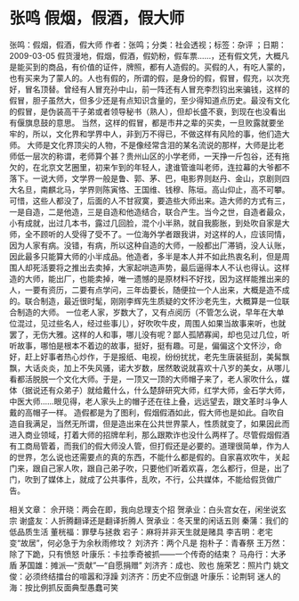 # 张鸣  假烟，假酒，假大师

张鸣：假烟，假酒，假大师
作者：张鸣；分类：社会透视；标签：杂评 ；日期：2009-03-05
假货漫地，假烟，假酒，假奶粉，假车票……，还有假文凭，大概凡是能买到的商品，有价值的证件，牌照，都有人造假的。买假的人，有吃人蒙的，也有买来为了蒙人的。人也有假的，所谓的假，是身份的假，假冒，假充，以次充好，冒名顶替。曾经有人冒充孙中山，前一阵还有人冒充李烈钧出来骗钱，这样的假冒，胆子虽然大，但多少还是有点知识含量的，至少得知道点历史。最没有文化的假冒，是伪装高干子弟或者领导秘书（熟人），但却长盛不衰，到现在也没看出有偃旗息鼓的意思。
当然，这样的假冒，都是市井之辈的买卖，一旦败露就要坐牢的，所以，文化界和学界中人，非到万不得已，不做这样有风险的事，他们造大师。
大师是文化界顶尖的人物，不是像经常含泪的某名流说的那样，大师是比老师低一层次的称谓，老师算个甚？贵州山区的小学老师，一天挣一斤包谷，还有拖欠的，在北京文艺圈里，初来乍到的年轻人，逮谁管谁叫老师，连拉幕的大爷都不落下。一说大师，文学界一般是鲁、郭、茅、巴，电影界则赵丹、金山，京剧则四大名旦，南麒北马，学界则陈寅恪、王国维、钱穆、陈垣。高山仰止，高不可攀。
可惜，这些人都没了，后面的人不甘寂寞，要造些大师出来。造大师的方式有三，一是自造，二是他造，三是自造和他造结合，联合产生。当今之世，自造者最众，小有成就，出过几本书，露过几回脸，混个小半熟，就自我膨胀，到处吹自家是大师，全不顾听的人受得了受不了。一位海外学者跟我讲，对这样的人，应该同情，因为人家有病。没错，有病，所以这种自造的大师，一般都出厂滞销，没人认账，因此最多只能算大师的小半成品。他造者，多半是本人并不如此热衷名利，但是周围人却死活要将之推出去卖掉，大家起哄造声势，最后逼得本人不认也得认。这样造的大师，能出厂，也能卖掉，唯一遗憾的是原材料不好找，因为这样能推出来的人，一要有资历，二要有点学问，三年齿要长，随便拉一个人出来，大概是造不成的。联合制造，最近很时髦，刚刚李辉先生质疑的文怀沙老先生，大概算是一位联合制造的大师。
一位老人家，岁数大了，又有点阅历（不管怎么说，早年在大单位混过，见过些名人，经过些事儿），好吹吹牛皮，周围人如果当故事来听，也就罢了，无伤大雅。这样的人和事，哪儿没有呢？鄙人孤陋寡闻，却也见过几位，听听故事，哪怕是根本不着边的故事，挺好，挺有趣。可是，偏偏这个文怀沙，命好，赶上好事者热心炒作，于是报纸、电视，纷纷扰扰，老先生唐装挺刮，美髯飘飘，大话炎炎，加上不失风骚，诺大岁数，居然敢说就喜欢十八岁的美女，从哪儿看都活脱脱一个文化大师。于是，一顶又一顶的大师帽子来了，老人家吹什么，媒体（据说还有众弟子）就给戴什么，什么楚辞研究大师，红学大师，金石学大师，中医大师……眼见得，老人家头上的帽子还在往上叠，远远望去，跟文革时斗争人戴的高帽子一样。
造假都是为了图利，假烟假酒如此，假大师也是如此。自吹自造自我满足，当然无所谓，但是造出来在公共世界蒙人，性质就变了，如果因此而进入商业领域，打着大师的招牌牟利，那么跟欺诈也没什么两样了。尽管假烟假酒有工商局管着，而我们的假大师没人管，但打假还是必要的。道理很简单，作为人的世界，怎么说也还需要点的真的东西，不能什么都是假的。自家喜欢吹牛，关起门来，跟自己家人吹，跟自己弟子吹，只要他们听着欢喜，怎么都行，但是，出了门，吹到了媒体上，就成了公共事件，乱吹，不行，公共媒体，不能给假货做广告。

相关文章：
佘开晓：两会在即，我向总理支个招
贺承业：白头宫女在，闲坐说玄宗
谢盛友：人折腾翻译还是翻译折腾人
贺承业：冬天里的闲话五则
秦蒲：我们的低品质生活
董桄福：罪孽与拯救
宕子：麻将并非天生就是赌具
李吉明：老宅变“故居”，何必急于为余秋雨修坟？
刘济齐：两个凡是
抱朴子：青春祭
王万然：除了下跪，只有愤怒
叶康乐：卡拉季奇被抓——一个传奇的结束？
马舟行：大矛盾
茅国雄：摊派—“贡献”—“自愿捐赠”
刘济齐：成也、败也
施荣艺：照片门
姚文俊：必须终结擂台的喧嚣和浮躁
刘济齐：历史不应倒退
叶康乐：论荆轲
迷人的海：按比例抓反面典型愚蠢可笑